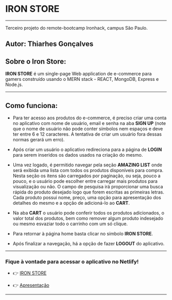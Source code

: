 # IRON STORE

---

Terceiro projeto do remote-bootcamp Ironhack, campus São Paulo.

## Autor: Thiarhes Gonçalves

## Sobre o Iron Store:

**IRON STORE** é um single-page Web application de e-commerce para gamers construído usando o MERN stack - REACT, MongoDB, Express e Node.js. 

---

## Como funciona:

- Para ter acesso aos produtos do e-commerce, é preciso criar uma conta no aplicativo com nome de usuário, email e senha na aba **SIGN UP** (note que o nome de usuário não pode conter símbolos nem espaços e deve ter entre 6 e 12 caracteres. A tentativa de criar um usuário fora dessas normas gerará um erro). 

- Após criar um usuário o aplicativo redireciona para a página de **LOGIN** para serem inseridos os dados usados na criação do mesmo.

- Uma vez logado, é permitido navegar pela seção **AMAZING LIST** onde será exibida uma lista com todos os produtos disponíveis para compra. Nesta seção os itens são carregados por paginação, ou seja, pouco a pouco, e o usuário pode escolher entre carregar mais produtos para visualização ou não. 
O campo de pesquisa irá proporcionar uma busca rápida do produto desejado logo que forem escritas as primeiras letras.
Cada produto possui nome, preço, uma opção para apresentação dos detalhes do mesmo e a opção de adicioná-lo ao **CART**.

- Na aba **CART** o usuário pode conferir todos os produtos adicionados, o valor total dos produtos, bem como remover algum produto indesejado ou mesmo esvaziar todo o carrinho com um só clique.

- Para retornar à página home basta clicar no símbolo **IRON STORE**.

- Após finalizar a navegação, há a opção de fazer **LOGOUT** do aplicativo.

--- 

### Fique à vontade para acessar o aplicativo no Netlify!

- 👉 [IRON STORE](https://ironstore.netlify.app)

- 👉 [Apresentação](https://docs.google.com/presentation/d/1Jp4C0cmwV3KtGP9KPEABoVSzKvSE3zi3mY5DDfygLyg/edit#slide=id.p)

---